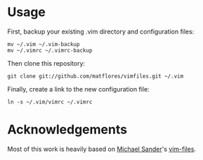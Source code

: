 Usage
=====

First, backup your existing .vim directory and configuration files:

    mv ~/.vim ~/.vim-backup
    mv ~/.vimrc ~/.vimrc-backup

Then clone this repository:

    git clone git://github.com/matflores/vimfiles.git ~/.vim

Finally, create a link to the new configuration file:

    ln -s ~/.vim/vimrc ~/.vimrc

Acknowledgements
================

Most of this work is heavily based on [Michael Sander](http://github.com/msanders)'s [vim-files](http://github.com/msanders/vim-files).
